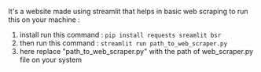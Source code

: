 It's a website made using streamlit that helps in basic web scraping 
to run this on your machine :
   1. install run this command :  ```pip install requests sreamlit bsr```
   2. then run this command : ```streamlit run path_to_web_scraper.py```
   3. here replace "path_to_web_scraper.py" with the path of web_scraper.py file on your system

